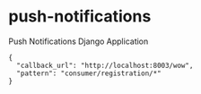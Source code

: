 # push-notifications
Push Notifications Django Application

```
{
  "callback_url": "http://localhost:8003/wow",
  "pattern": "consumer/registration/*"
}
```
